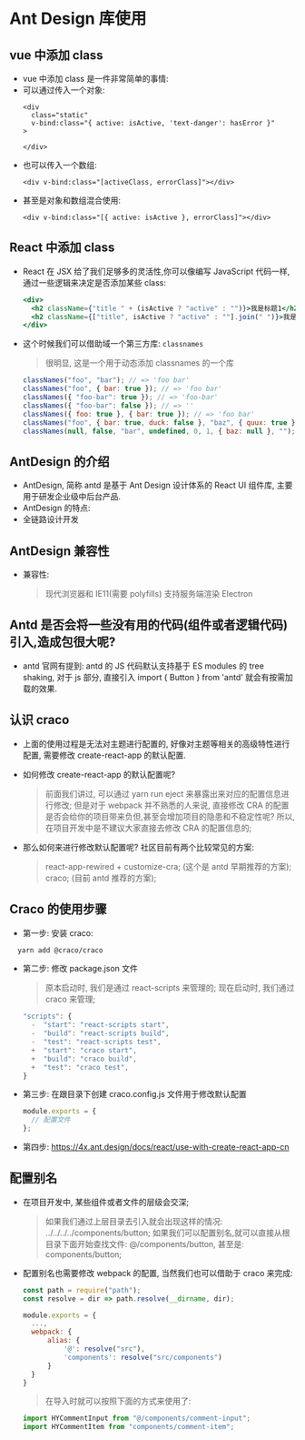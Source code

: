 # Ant Design 库使用

## vue 中添加 class

- vue 中添加 class 是一件非常简单的事情:
- 可以通过传入一个对象:
  ```vue
  <div
    class="static"
    v-bind:class="{ active: isActive, 'text-danger': hasError }"
  >
    
  </div>
  ```
- 也可以传入一个数组:
  ```vue
  <div v-bind:class="[activeClass, errorClass]"></div>
  ```
- 甚至是对象和数组混合使用:
  ```vue
  <div v-bind:class="[{ active: isActive }, errorClass]"></div>
  ```

## React 中添加 class

- React 在 JSX 给了我们足够多的灵活性,你可以像编写 JavaScript 代码一样,通过一些逻辑来决定是否添加某些 class:
  ```jsx
  <div>
    <h2 className={"title " + (isActive ? "active" : "")}>我是标题1</h2>
    <h2 className={["title", isActive ? "active" : ""].join(" ")}>我是标题2</h2>
  </div>
  ```
- 这个时候我们可以借助域一个第三方库: `classnames`
  > 很明显, 这是一个用于动态添加 classnames 的一个库
  ```js
  classNames("foo", "bar"); // => 'foo bar'
  classNames("foo", { bar: true }); // => 'foo bar'
  classNames({ "foo-bar": true }); // => 'foo-bar'
  classNames({ "foo-bar": false }); // => ''
  classNames({ foo: true }, { bar: true }); // => 'foo bar'
  classNames("foo", { bar: true, duck: false }, "baz", { quux: true }); // => 'foo bar baz quux'
  classNames(null, false, "bar", undefined, 0, 1, { baz: null }, ""); // => 'bar 1'
  ```

## AntDesign 的介绍

- AntDesign, 简称 antd 是基于 Ant Design 设计体系的 React UI 组件库, 主要用于研发企业级中后台产品.
- AntDesign 的特点:
- 全链路设计开发

## AntDesign 兼容性

- 兼容性:
  > 现代浏览器和 IE11(需要 polyfills)
  > 支持服务端渲染
  > Electron

## Antd 是否会将一些没有用的代码(组件或者逻辑代码)引入,造成包很大呢?

- antd 官网有提到: antd 的 JS 代码默认支持基于 ES modules 的 tree shaking, 对于 js 部分, 直接引入 import { Button } from 'antd' 就会有按需加载的效果.

## 认识 craco

- 上面的使用过程是无法对主题进行配置的, 好像对主题等相关的高级特性进行配置, 需要修改 create-react-app 的默认配置.
- 如何修改 create-react-app 的默认配置呢?

  > 前面我们讲过, 可以通过 yarn run eject 来暴露出来对应的配置信息进行修改;
  > 但是对于 webpack 并不熟悉的人来说, 直接修改 CRA 的配置是否会给你的项目带来负但,甚至会增加项目的隐患和不稳定性呢?
  > 所以, 在项目开发中是不建议大家直接去修改 CRA 的配置信息的;

- 那么如何来进行修改默认配置呢? 社区目前有两个比较常见的方案:
  > react-app-rewired + customize-cra; (这个是 antd 早期推荐的方案);
  > craco; (目前 antd 推荐的方案);

## Craco 的使用步骤

- 第一步: 安装 craco:

```sh
  yarn add @craco/craco
```

- 第二步: 修改 package.json 文件

  > 原本启动时, 我们是通过 react-scripts 来管理的;
  > 现在启动时, 我们通过 craco 来管理;

  ```js
  "scripts": {
    -  "start": "react-scripts start",
    -  "build": "react-scripts build",
    -  "test": "react-scripts test",
    +  "start": "craco start",
    +  "build": "craco build",
    +  "test": "craco test",
  }
  ```

- 第三步: 在跟目录下创建 craco.config.js 文件用于修改默认配置
  ```js
  module.exports = {
    // 配置文件
  };
  ```
- 第四步: https://4x.ant.design/docs/react/use-with-create-react-app-cn

## 配置别名

- 在项目开发中, 某些组件或者文件的层级会交深;

  > 如果我们通过上层目录去引入就会出现这样的情况: ../../../../components/button;
  > 如果我们可以配置别名,就可以直接从根目录下面开始查找文件: @/components/button, 甚至是: components/button;

- 配置别名也需要修改 webpack 的配置, 当然我们也可以借助于 craco 来完成:

  ```js
  const path = require("path");
  const resolve = dir => path.resolve(__dirname, dir);

  module.exports = {
    ...,
    webpack: {
        alias: {
            '@': resolve("src"),
            'components': resolve("src/components")
        }
    }
  }
  ```

  > 在导入时就可以按照下面的方式来使用了:

  ```js
  import HYCommentInput from "@/components/comment-input";
  import HYCommentItem from "components/comment-item";
  ```
